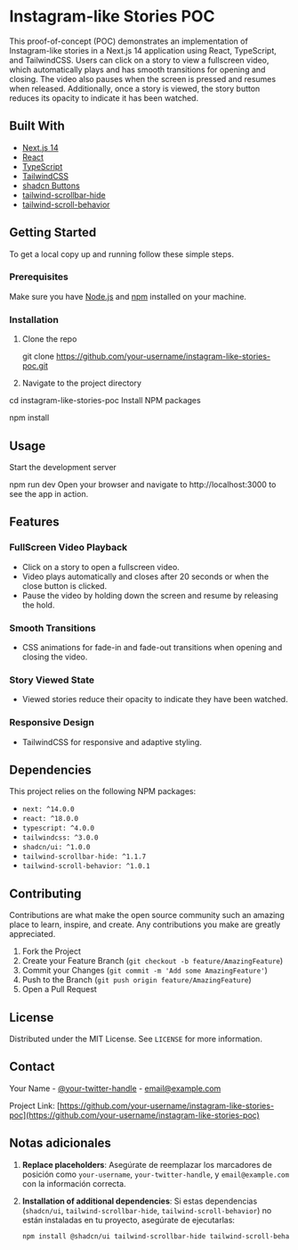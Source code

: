 # Instagram-like Stories POC

This proof-of-concept (POC) demonstrates an implementation of Instagram-like stories in a Next.js 14 application using React, TypeScript, and TailwindCSS. Users can click on a story to view a fullscreen video, which automatically plays and has smooth transitions for opening and closing. The video also pauses when the screen is pressed and resumes when released. Additionally, once a story is viewed, the story button reduces its opacity to indicate it has been watched.

## Built With

- [Next.js 14](https://nextjs.org/)
- [React](https://reactjs.org/)
- [TypeScript](https://www.typescriptlang.org/)
- [TailwindCSS](https://tailwindcss.com/)
- [shadcn Buttons](https://ui.shadcn.dev/)
- [tailwind-scrollbar-hide](https://www.npmjs.com/package/tailwind-scrollbar-hide)
- [tailwind-scroll-behavior](https://www.npmjs.com/package/tailwind-scroll-behavior)

## Getting Started

To get a local copy up and running follow these simple steps.

### Prerequisites

Make sure you have [Node.js](https://nodejs.org/) and [npm](https://www.npmjs.com/) installed on your machine.

### Installation

1. Clone the repo

   git clone https://github.com/your-username/instagram-like-stories-poc.git

2. Navigate to the project directory

cd instagram-like-stories-poc
Install NPM packages


npm install
## Usage

Start the development server


npm run dev
Open your browser and navigate to http://localhost:3000 to see the app in action.

## Features

### FullScreen Video Playback

- Click on a story to open a fullscreen video.
- Video plays automatically and closes after 20 seconds or when the close button is clicked.
- Pause the video by holding down the screen and resume by releasing the hold.

### Smooth Transitions

- CSS animations for fade-in and fade-out transitions when opening and closing the video.

### Story Viewed State

- Viewed stories reduce their opacity to indicate they have been watched.

### Responsive Design

- TailwindCSS for responsive and adaptive styling.

## Dependencies

This project relies on the following NPM packages:

- `next: ^14.0.0`
- `react: ^18.0.0`
- `typescript: ^4.0.0`
- `tailwindcss: ^3.0.0`
- `shadcn/ui: ^1.0.0`
- `tailwind-scrollbar-hide: ^1.1.7`
- `tailwind-scroll-behavior: ^1.0.1`

## Contributing

Contributions are what make the open source community such an amazing place to learn, inspire, and create. Any contributions you make are greatly appreciated.

1. Fork the Project
2. Create your Feature Branch (`git checkout -b feature/AmazingFeature`)
3. Commit your Changes (`git commit -m 'Add some AmazingFeature'`)
4. Push to the Branch (`git push origin feature/AmazingFeature`)
5. Open a Pull Request

## License

Distributed under the MIT License. See `LICENSE` for more information.

## Contact

Your Name - [@your-twitter-handle](https://twitter.com/your-twitter-handle) - email@example.com

Project Link: [https://github.com/your-username/instagram-like-stories-poc](https://github.com/your-username/instagram-like-stories-poc)

## Notas adicionales

1. **Replace placeholders**: Asegúrate de reemplazar los marcadores de posición como `your-username`, `your-twitter-handle`, y `email@example.com` con la información correcta.
2. **Installation of additional dependencies**: Si estas dependencias (`shadcn/ui`, `tailwind-scrollbar-hide`, `tailwind-scroll-behavior`) no están instaladas en tu proyecto, asegúrate de ejecutarlas:

   ```sh
   npm install @shadcn/ui tailwind-scrollbar-hide tailwind-scroll-behavior

